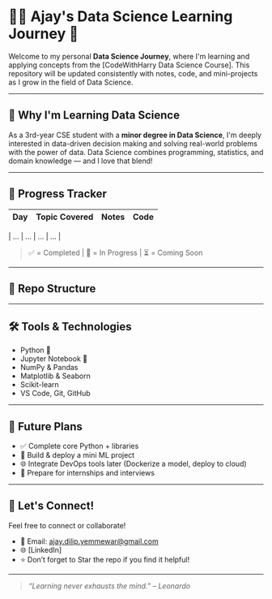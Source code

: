 # 👨‍💻 Ajay's Data Science Learning Journey 🚀

Welcome to my personal **Data Science Journey**, where I'm learning and applying concepts from the [CodeWithHarry Data Science Course].
This repository will be updated consistently with notes, code, and mini-projects as I grow in the field of Data Science.

---

## 🧠 Why I'm Learning Data Science

As a 3rd-year CSE student with a **minor degree in Data Science**, I'm deeply interested in data-driven decision making and solving real-world problems with the power of data. 
Data Science combines programming, statistics, and domain knowledge — and I love that blend!

---

## 📅 Progress Tracker

| Day | Topic Covered | Notes | Code |
|-----|----------------|-------|------|

| ... | ... | ... | ... |

> ✅ = Completed | 🚧 = In Progress | ⏳ = Coming Soon

---

## 📂 Repo Structure



---

## 🛠️ Tools & Technologies

- Python 🐍
- Jupyter Notebook 📓
- NumPy & Pandas
- Matplotlib & Seaborn
- Scikit-learn 
- VS Code, Git, GitHub

---

## 📌 Future Plans

- ✅ Complete core Python + libraries
- 🚀 Build & deploy a mini ML project
- 🌐 Integrate DevOps tools later (Dockerize a model, deploy to cloud)
- 📖 Prepare for internships and interviews

---

## 🙌 Let's Connect!

Feel free to connect or collaborate!

- 📧 Email: ajay.dilip.yemmewar@gmail.com
- 🌐 [LinkedIn]
- ⭐ Don’t forget to Star the repo if you find it helpful!

---

> *“Learning never exhausts the mind.” – Leonardo*


